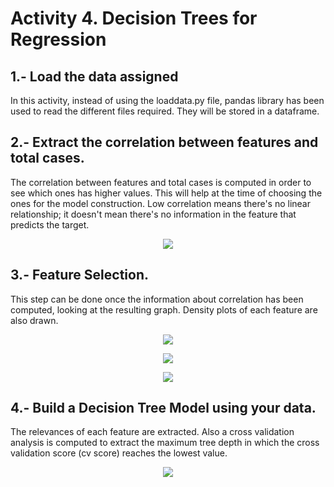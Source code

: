 # Activity 4. Decision Trees for Regression

## 1.- Load the data assigned
In this activity, instead of using the loaddata.py file, pandas library has been used to read the different files required. They will be stored in a dataframe.

## 2.- Extract the correlation between features and total cases.
The correlation between features and total cases is computed in order to see which ones has higher values. This will help at the time of choosing the ones for the model construction.
Low correlation means there's no linear relationship; it doesn't mean there's no information in the feature that predicts the target.

<p align="center">
  <img src="https://github.com/RuthRML/Machine_Learning_Tecniques_Work/blob/master/Activity_4/Images/1.png">
</p>

## 3.- Feature Selection.
This step can be done once the information about correlation has been computed, looking at the resulting graph. Density plots of each feature are also drawn.

<p align="center">
  <img src="https://github.com/RuthRML/Machine_Learning_Tecniques_Work/blob/master/Activity_4/Images/2.png">
</p>

<p align="center">
  <img src="https://github.com/RuthRML/Machine_Learning_Tecniques_Work/blob/master/Activity_4/Images/3.png">
</p>

<p align="center">
  <img src="https://github.com/RuthRML/Machine_Learning_Tecniques_Work/blob/master/Activity_4/Images/4.png">
</p>


## 4.- Build a Decision Tree Model using your data.
The relevances of each feature are extracted. Also a cross validation analysis is computed to extract the maximum tree depth in which the cross validation score (cv score)
reaches the lowest value.

<p align="center">
  <img src="https://github.com/RuthRML/Machine_Learning_Tecniques_Work/blob/master/Activity_4/Images/5.png">
</p>
